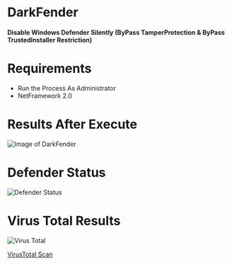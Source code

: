 # DarkFender
#### Disable Windows Defender Silently (ByPass TamperProtection & ByPass TrustedInstaller Restriction)

# Requirements
* Run the Process As Administrator
* NetFramework 2.0

# Results After Execute
![Image of DarkFender](https://i.imgur.com/qwwvt4h.png)

# Defender Status
![Defender Status](https://i.imgur.com/pqR0R2y.png)

# Virus Total Results
![Virus Total](https://i.imgur.com/eFw9Zfl.png)

[VirusTotal Scan](https://www.virustotal.com/gui/file/98aa09edfc198bf75559e91a8f9f7a0ecda588ce5b9007811f44c6e264838c31/detection)
